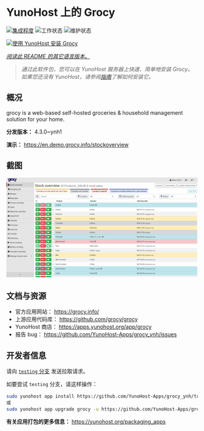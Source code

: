 <!--
注意：此 README 由 <https://github.com/YunoHost/apps/tree/master/tools/readme_generator> 自动生成
请勿手动编辑。
-->

# YunoHost 上的 Grocy

[![集成程度](https://apps.yunohost.org/badge/integration/grocy)](https://ci-apps.yunohost.org/ci/apps/grocy/)
![工作状态](https://apps.yunohost.org/badge/state/grocy)
![维护状态](https://apps.yunohost.org/badge/maintained/grocy)

[![使用 YunoHost 安装 Grocy](https://install-app.yunohost.org/install-with-yunohost.svg)](https://install-app.yunohost.org/?app=grocy)

*[阅读此 README 的其它语言版本。](./ALL_README.md)*

> *通过此软件包，您可以在 YunoHost 服务器上快速、简单地安装 Grocy。*  
> *如果您还没有 YunoHost，请参阅[指南](https://yunohost.org/install)了解如何安装它。*

## 概况

grocy is a web-based self-hosted groceries & household management solution for your home.

**分发版本：** 4.3.0~ynh1

**演示：** <https://en.demo.grocy.info/stockoverview>

## 截图

![Grocy 的截图](./doc/screenshots/stock-en.png)

## 文档与资源

- 官方应用网站： <https://grocy.info/>
- 上游应用代码库： <https://github.com/grocy/grocy>
- YunoHost 商店： <https://apps.yunohost.org/app/grocy>
- 报告 bug： <https://github.com/YunoHost-Apps/grocy_ynh/issues>

## 开发者信息

请向 [`testing` 分支](https://github.com/YunoHost-Apps/grocy_ynh/tree/testing) 发送拉取请求。

如要尝试 `testing` 分支，请这样操作：

```bash
sudo yunohost app install https://github.com/YunoHost-Apps/grocy_ynh/tree/testing --debug
或
sudo yunohost app upgrade grocy -u https://github.com/YunoHost-Apps/grocy_ynh/tree/testing --debug
```

**有关应用打包的更多信息：** <https://yunohost.org/packaging_apps>
